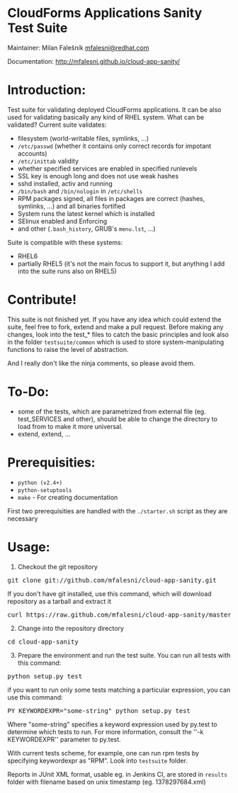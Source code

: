 CloudForms Applications Sanity Test Suite
================
Maintainer: Milan Falešník <mfalesni@redhat.com>

Documentation: http://mfalesni.github.io/cloud-app-sanity/


Introduction:
=============
Test suite for validating deployed CloudForms applications. It can be also used for validating basically any kind of RHEL system. What can be validated? Current suite validates:
* filesystem (world-writable files, symlinks, ...)
* <code>/etc/passwd</code> (whether it contains only correct records for impotant accounts)
* <code>/etc/inittab</code> validity
* whether specified services are enabled in specified runlevels
* SSL key is enough long and does not use weak hashes
* sshd installed, activ and running
* <code>/bin/bash</code> and <code>/bin/nologin</code> in <code>/etc/shells</code>
* RPM packages signed, all files in packages are correct (hashes, symlinks, ...) and all binaries fortified
* System runs the latest kernel which is installed
* SElinux enabled and Enforcing
* and other (<code>.bash_history</code>, GRUB's <code>menu.lst</code>, ...)

Suite is compatible with these systems:
* RHEL6
* partially RHEL5 (it's not the main focus to support it, but anything I add into the suite runs also on RHEL5)


Contribute!
===========
This suite is not finished yet. If you have any idea which could extend the suite, feel free to fork, extend and make a pull request. Before making any changes, look into the test_* files to catch the basic principles and look also in the folder <code>testsuite/common</code> which is used to store system-manipulating functions to raise the level of abstraction.

And I really don't like the ninja comments, so please avoid them.

To-Do:
=======
* some of the tests, which are parametrized from external file (eg. test_SERVICES and other), should be able to change the directory to load from to make it more universal.
* extend, extend, ...

Prerequisities:
===============
* <code>python (v2.4+)</code>
* <code>python-setuptools</code>
* <code>make</code> - For creating documentation

First two prerequisities are handled with the <code>./starter.sh</code> script as they are necessary

Usage:
======

1. Checkout the git repository
<pre>
git clone git://github.com/mfalesni/cloud-app-sanity.git
</pre>
If you don't have git installed, use this command, which will download repository as a tarball and extract it
<pre>
curl https://raw.github.com/mfalesni/cloud-app-sanity/master/tools/download_suite.sh | bash
</pre>
2. Change into the repository directory
<pre>
cd cloud-app-sanity
</pre>
3. Prepare the environment and run the test suite. You can run all tests with this command:
<pre>
python setup.py test
</pre>
if you want to run only some tests matching a particular expression, you can use this command:
<pre>
PY_KEYWORDEXPR="some-string" python setup.py test
</pre>
Where "some-string" specifies a keyword expression used by py.test to determine which tests to run.  For more information, consult the ''-k KEYWORDEXPR'' parameter to py.test.

With current tests scheme, for example, one can run rpm tests by specifying keywordexpr as "RPM". Look into <code>testsuite</code> folder.

Reports in JUnit XML format, usable eg. in Jenkins CI, are stored in <code>results</code> folder with filename based on unix timestamp (eg. 1378297684.xml)